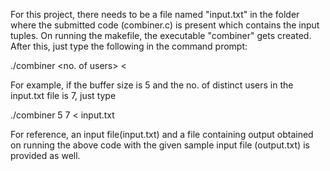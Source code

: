 For this project, there needs to be a file named "input.txt" in the folder where the submitted code (combiner.c) is present which contains the input tuples. On running the makefile, the executable "combiner" gets created. After this, just type the following in the command prompt:

./combiner <buffersize> <no. of users> < <inputfile name>

For example, if the buffer size is 5 and the no. of distinct users in the input.txt file is 7, just type

./combiner 5 7 < input.txt

For reference, an input file(input.txt) and a file containing output obtained on running the above code with the given sample input file (output.txt) is provided as well.  
